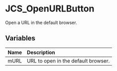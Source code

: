 # JCS_OpenURLButton

Open a URL in the default browser.

## Variables

| Name | Description |
|:---|:---|
| mURL | URL to open in the default browser. |
